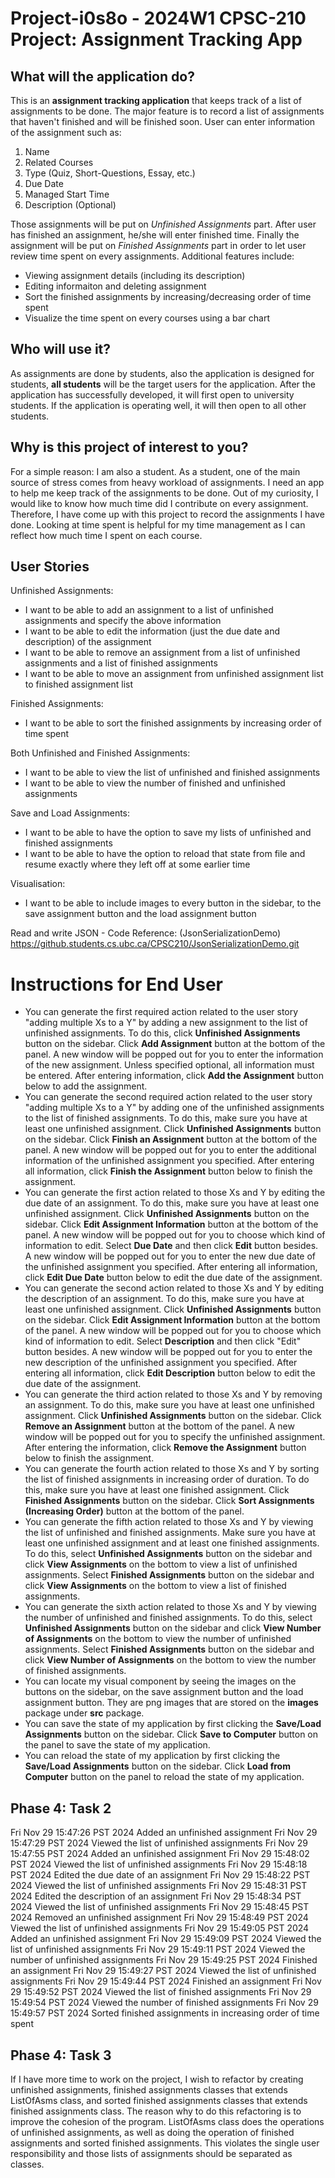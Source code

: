 # Project-i0s8o - 2024W1 CPSC-210 Project: Assignment Tracking App 

## What will the application do?

This is an **assignment tracking application** that keeps track of a list of assignments to be done. The major feature is to record a list of assignments that haven't finished and will be finished soon. User can enter information of the assignment such as: 
1. Name
2. Related Courses
3. Type (Quiz, Short-Questions, Essay, etc.)
4. Due Date
5. Managed Start Time
6. Description (Optional)

Those assignments will be put on *Unfinished Assignments* part. After user has finished an assignment, he/she will enter finished time. Finally the assignment will be put on *Finished Assignments* part in order to let user review time spent on every assignments. Additional features include:
- Viewing assignment details (including its description)
- Editing informaiton and deleting assignment
- Sort the finished assignments by increasing/decreasing order of time spent
- Visualize the time spent on every courses using a bar chart

## Who will use it?

As assignments are done by students, also the application is designed for students, **all students** will be the target users for the application. After the application has successfully developed, it will first open to university students. If the application is operating well, it will then open to all other students.

## Why is this project of interest to you?

For a simple reason: I am also a student. As a student, one of the main source of stress comes from heavy workload of assignments. I need an app to help me keep track of the assignments to be done. Out of my curiosity, I would like to know how much time did I contribute on every assignment. Therefore, I have come up with this project to record the assignments I have done. Looking at time spent is helpful for my time management as I can reflect how much time I spent on each course.

## User Stories

Unfinished Assignments:
- I want to be able to add an assignment to a list of unfinished assignments and specify the above information
- I want to be able to edit the information (just the due date and description) of the assignment
- I want to be able to remove an assignment from a list of unfinished assignments and a list of finished assignments
- I want to be able to move an assignment from unfinished assignment list to finished assignment list

Finished Assignments:
- I want to be able to sort the finished assignments by increasing order of time spent

Both Unfinished and Finished Assignments:
- I want to be able to view the list of unfinished and finished assignments
- I want to be able to view the number of finished and unfinished assignments

Save and Load Assignments:
- I want to be able to have the option to save my lists of unfinished and finished assignments
- I want to be able to have the option to reload that state from file and resume exactly where they left off at some earlier time

Visualisation:
- I want to be able to include images to every button in the sidebar, to the save assignment button and the load assignment button

Read and write JSON - Code Reference: (JsonSerializationDemo) https://github.students.cs.ubc.ca/CPSC210/JsonSerializationDemo.git

# Instructions for End User

- You can generate the first required action related to the user story "adding multiple Xs to a Y" by adding a new assignment to the list of unfinished assignments. To do this, click **Unfinished Assignments** button on the sidebar. Click **Add Assignment** button at the bottom of the panel. A new window will be popped out for you to enter the information of the new assignment. Unless specified optional, all information must be entered. After entering information, click **Add the Assignment** button below to add the assignment. 
- You can generate the second required action related to the user story "adding multiple Xs to a Y" by adding one of the unfinished assignments to the list of finished assignments. To do this, make sure you have at least one unfinished assignment. Click **Unfinished Assignments** button on the sidebar. Click **Finish an Assignment** button at the bottom of the panel. A new window will be popped out for you to enter the additional information of the unfinished assignment you specified. After entering all information, click **Finish the Assignment** button below to finish the assignment.
- You can generate the first action related to those Xs and Y by editing the due date of an assignment. To do this, make sure you have at least one unfinished assignment. Click **Unfinished Assignments** button on the sidebar. Click **Edit Assignment Information** button at the bottom of the panel. A new window will be popped out for you to choose which kind of information to edit. Select **Due Date** and then click **Edit** button besides. A new window will be popped out for you to enter the new due date of the unfinished assignment you specified. After entering all information, click **Edit Due Date** button below to edit the due date of the assignment.
- You can generate the second action related to those Xs and Y by editing the description of an assignment. To do this, make sure you have at least one unfinished assignment. Click **Unfinished Assignments** button on the sidebar. Click **Edit Assignment Information** button at the bottom of the panel. A new window will be popped out for you to choose which kind of information to edit. Select **Description** and then click "Edit" button besides. A new window will be popped out for you to enter the new description of the unfinished assignment you specified. After entering all information, click **Edit Description** button below to edit the due date of the assignment.
- You can generate the third action related to those Xs and Y by removing an assignment. To do this, make sure you have at least one unfinished assignment. Click **Unfinished Assignments** button on the sidebar. Click **Remove an Assignment** button at the bottom of the panel. A new window will be popped out for you to specify the unfinished assignment. After entering the information, click **Remove the Assignment** button below to finish the assignment.
- You can generate the fourth action related to those Xs and Y by sorting the list of finished assignments in increasing order of duration. To do this, make sure you have at least one finished assignment. Click **Finished Assignments** button on the sidebar. Click **Sort Assignments (Increasing Order)** button at the bottom of the panel. 
- You can generate the fifth action related to those Xs and Y by viewing the list of unfinished and finished assignments. Make sure you have at least one unfinished assignment and at least one finished assignments. To do this, select **Unfinished Assignments** button on the sidebar and click **View Assignments** on the bottom to view a list of unfinished assignments. Select **Finished Assignments** button on the sidebar and click **View Assignments** on the bottom to view a list of finished assignments.
- You can generate the sixth action related to those Xs and Y by viewing the number of unfinished and finished assignments. To do this, select **Unfinished Assignments** button on the sidebar and click **View Number of Assignments** on the bottom to view the number of unfinished assignments. Select **Finished Assignments** button on the sidebar and click **View Number of Assignments** on the bottom to view the number of finished assignments.
- You can locate my visual component by seeing the images on the buttons on the sidebar, on the save assignment button and the load assignment button. They are png images that are stored on the **images** package under **src** package.
- You can save the state of my application by first clicking the **Save/Load Assignments** button on the sidebar. Click **Save to Computer** button on the panel to save the state of my application.
- You can reload the state of my application by first clicking the **Save/Load Assignments** button on the sidebar. Click **Load from Computer** button on the panel to reload the state of my application.

## Phase 4: Task 2
Fri Nov 29 15:47:26 PST 2024
Added an unfinished assignment
Fri Nov 29 15:47:29 PST 2024
Viewed the list of unfinished assignments
Fri Nov 29 15:47:55 PST 2024
Added an unfinished assignment
Fri Nov 29 15:48:02 PST 2024
Viewed the list of unfinished assignments
Fri Nov 29 15:48:18 PST 2024
Edited the due date of an assignment
Fri Nov 29 15:48:22 PST 2024
Viewed the list of unfinished assignments
Fri Nov 29 15:48:31 PST 2024
Edited the description of an assignment
Fri Nov 29 15:48:34 PST 2024
Viewed the list of unfinished assignments
Fri Nov 29 15:48:45 PST 2024
Removed an unfinished assignment
Fri Nov 29 15:48:49 PST 2024
Viewed the list of unfinished assignments
Fri Nov 29 15:49:05 PST 2024
Added an unfinished assignment
Fri Nov 29 15:49:09 PST 2024
Viewed the list of unfinished assignments
Fri Nov 29 15:49:11 PST 2024
Viewed the number of unfinished assignments
Fri Nov 29 15:49:25 PST 2024
Finished an assignment
Fri Nov 29 15:49:27 PST 2024
Viewed the list of unfinished assignments
Fri Nov 29 15:49:44 PST 2024
Finished an assignment
Fri Nov 29 15:49:52 PST 2024
Viewed the list of finished assignments
Fri Nov 29 15:49:54 PST 2024
Viewed the number of finished assignments
Fri Nov 29 15:49:57 PST 2024
Sorted finished assignments in increasing order of time spent

## Phase 4: Task 3
If I have more time to work on the project, I wish to refactor by creating unfinished assignments, finished assignments classes that extends ListOfAsms class, and sorted finished assignments classes that extends finished assignments class. The reason why to do this refactoring is to improve the cohesion of the program. ListOfAsms class does the operations of unfinished assignments, as well as doing the operation of finished assignments and sorted finished assignments. This violates the single user responsibility and those lists of assignments should be separated as classes.